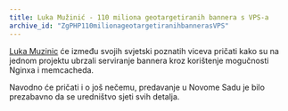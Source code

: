```yaml
---
title: Luka Mužinić - 110 miliona geotargetiranih bannera s VPS-a
archive_id: "ZgPHP110milionageotargetiranihbannerasVPS"
---
```


[Luka Muzinic](http://luka.muzinic.net) će između svojih svjetski poznatih viceva pričati kako su na jednom projektu ubrzali serviranje bannera kroz korištenje mogučnosti Nginxa i memcacheda.  

Navodno će pričati i o još nečemu, predavanje u Novome Sadu je bilo prezabavno da se uredništvo sjeti svih detalja. 
